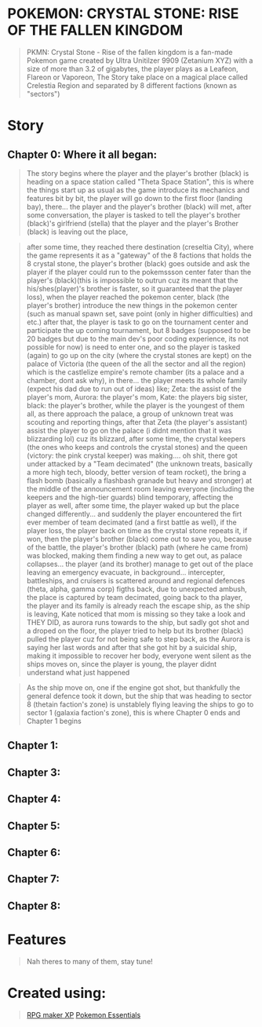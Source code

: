 # POKEMON: CRYSTAL STONE: RISE OF THE FALLEN KINGDOM
> PKMN: Crystal Stone - Rise of the fallen kingdom is a fan-made Pokemon game created by Ultra Unitilzer 9909 (Zetanium XYZ) with a size of more than 3.2 of gigabytes, the player plays as a Leafeon, Flareon or Vaporeon, The Story take place on a magical place called Crelestia Region and separated by 8 different factions (known as "sectors")
	


# Story
## Chapter 0: Where it all began:	
> The story begins where the player and the player's brother (black) is heading on a space station called "Theta Space Station", this is where the things start up as usual as the game introduce its mechanics and features bit by bit, the player will go down to the first floor (landing bay), there... the player and the player's brother (black) will met, after some conversation, the player is tasked to tell the player's brother (black)'s girlfriend (stella) that the player and the player's Brother (black) is leaving out the place, 

> after some time, they reached there destination (creseltia City), where the game represents it as a "gateway" of the 8 factions that holds the 8 crystal stone, the player's brother (black) goes outside and ask the player if the player could run to the pokemssson center fater than the player's (black)(this is impossible to outrun cuz its meant that the his/shes(player)'s brother is faster, so it guaranteed that the player loss), when the player reached the pokemon center, black (the player's brother) introduce the new things in the pokemon center (such as manual spawn set, save point (only in higher difficulties) and etc.) after that, the player is task to go on the tournament center and participate the up coming tournament, but 8 badges (supposed to be 20 badges but due to the main dev's poor coding experience, its not possible for now) is need to enter one, and so the player is tasked (again) to go up on the city (where the crystal stones are kept) on the palace of Victoria (the queen of the all the sector and all the region) which is the castlelize empire's remote chamber (its a palace and a chamber, dont ask why), in there... the player meets its whole family (expect his dad due to run out of ideas) like; Zeta: the assist of the player's mom, Aurora: the player's mom, Kate: the players big sister, black: the player's brother, while the player is the youngest of them all, as there approach the palace, a group of unknown treat was scouting and reporting things, after that Zeta (the player's assistant) assist the player to go on the palace (i didnt mention that it was blizzarding lol) cuz its blizzard, after some time, the crystal keepers (the ones who keeps and controls the crystal stones) and the queen (victory: the pink crystal keeper) was making.... oh shit, there got under attacked by a "Team decimated" (the unknown treats, basically a more high tech, bloody, better version of team rocket), the bring a flash bomb (basically a flashbash granade but heavy and stronger) at the middle of the announcement room leaving everyone (including the keepers and the high-tier guards) blind temporary, affecting the player as well, after some time, the player waked up but the place changed differently... and suddenly the player encountered the firt ever member of team decimated (and a first battle as well), if the player loss, the player back on time as the crystal stone repeats it, if won, then the player's brother (black) come out to save you, because of the battle, the player's brother (black) path (where he came from) was blocked, making them finding a new way to get out, as palace collapses... the player (and its brother) manage to get out of the place leaving an emergency evacuate, in background... intercepter, battleships, and cruisers is scattered around and regional defences (theta, alpha, gamma corp) figths back, due to unexpected ambush, the place is captured by team decimated, going back to tha player, the player and its family is already reach the escape ship, as the ship is leaving, Kate noticed that mom is missing so they take a look and THEY DID, as aurora runs towards to the ship, but sadly got shot and a droped on the floor, the player tried to help but its brother (black) pulled the player cuz for not being safe to step back, as the Aurora is saying her last words and after that she got hit by a suicidal ship, making it impossible to recover her body, everyone went silent as the ships moves on, since the player is young, the player didnt understand what just happened

> As the ship move on, one if the engine got shot, but thankfully the general defence took it down, but the ship that was heading to sector 8 (thetain faction's zone) is unstablely flying leaving the ships to go to sector 1 (galaxia faction's zone), this is where Chapter 0 ends and Chapter 1 begins


## Chapter 1: 
## Chapter 3:
## Chapter 4:
## Chapter 5:
## Chapter 6:
## Chapter 7:
## Chapter 8:       

# Features
> Nah theres to many of them, stay tune!
	


# Created using:
 > [RPG maker XP](https://www.rpgmakerweb.com/products/rpg-maker-xp)
 > [Pokemon Essentials](https://github.com/Maruno17/pokemon-essentials)
	